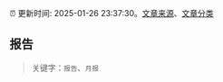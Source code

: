 :alarm_clock: 更新时间: 2025-01-26 23:37:30。[文章来源](/README.md)、[文章分类](/TAGS.md)

## 报告


> 关键字：`报告`、`月报`



